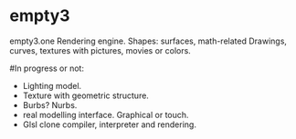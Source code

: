 # empty3
empty3.one
Rendering engine. Shapes: surfaces, math-related
Drawings, curves, textures with pictures, movies
or colors.

#In progress or not:
- Lighting model. 
- Texture with geometric structure.
- Burbs? Nurbs.
- real modelling interface. Graphical or
  touch.
- Glsl clone compiler, interpreter and 
  rendering.
